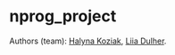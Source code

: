 # nprog_project
Authors (team): [Halyna Koziak](https://github.com/hkoziak),  [Liia Dulher](https://github.com/LiiaDulher).
